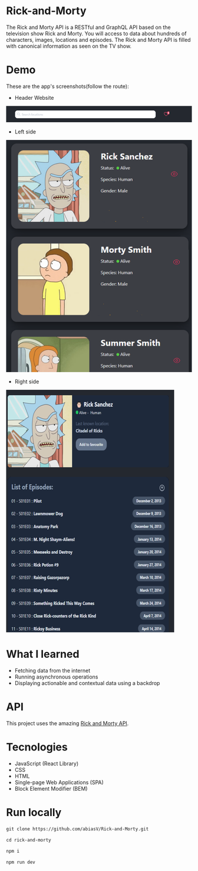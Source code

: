 # Rick-and-Morty

The Rick and Morty API is a RESTful and GraphQL API based on the television show Rick and Morty. You will access to data about hundreds of characters, images, locations and episodes. The Rick and Morty API is filled with canonical information as seen on the TV show.

# Demo

These are the app's screenshots(follow the route):

- Header Website

![Header](./Mockup/Header-Module.png)

 - Left side

![Left Side](Mockup/Left-side-Module.png)

 - Right side

![Right Side](./Mockup/Right-side-Module.png)


# What I learned

- Fetching data from the internet
- Running asynchronous operations
- Displaying actionable and contextual data using a backdrop

# API

This project uses the amazing [Rick and Morty API](https://rickandmortyapi.com).   

# Tecnologies

* JavaScript (React Library)
* CSS
* HTML
* Single-page Web Applications (SPA)
* Block Element Modifier (BEM)

# Run locally

```
git clone https://github.com/abiasV/Rick-and-Morty.git
```
```
cd rick-and-morty
```
```
npm i
```
```
npm run dev
```
